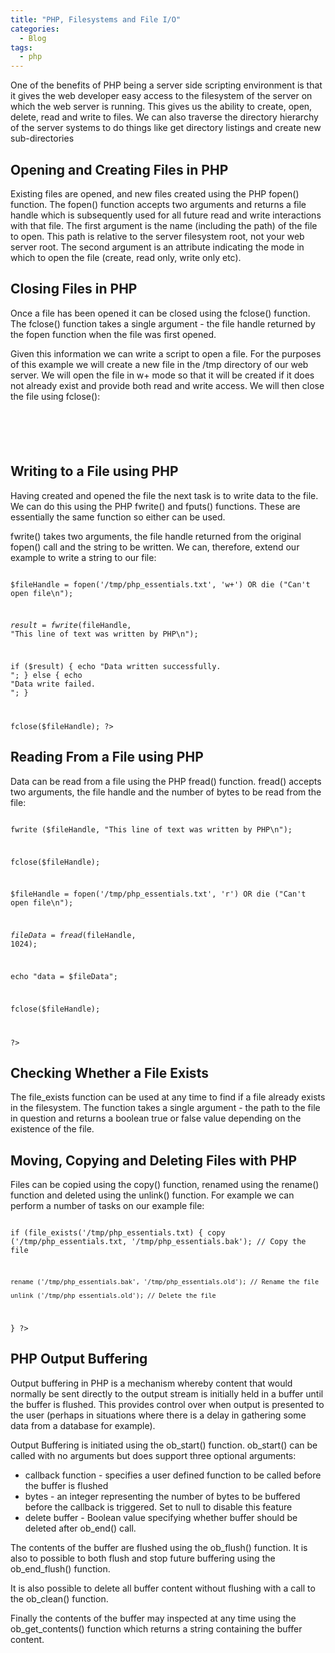 ```yaml
---
title: "PHP, Filesystems and File I/O"
categories:
  - Blog
tags:
  - php
---
```


One of the benefits of PHP being a server side scripting environment is that it gives the web developer easy access to the filesystem of the server on which the web server is running. This gives us the ability to create, open, delete, read and write to files. We can also traverse the directory hierarchy of the server systems to do things like get directory listings and create new sub-directories

<h2>Opening and Creating Files in PHP</h2>

Existing files are opened, and new files created using the PHP fopen() function. The fopen() function accepts two arguments and returns a file handle which is subsequently used for all future read and write interactions with that file. The first argument is the name (including the path) of the file to open. This path is relative to the server filesystem root, not your web server root. The second argument is an attribute indicating the mode in which to open the file (create, read only, write only etc).

<h2>Closing Files in PHP</h2>

Once a file has been opened it can be closed using the fclose() function. The fclose() function takes a single argument - the file handle returned by the fopen function when the file was first opened.

Given this information we can write a script to open a file. For the purposes of this example we will create a new file in the /tmp directory of our web server. We will open the file in w+ mode so that it will be created if it does not already exist and provide both read and write access. We will then close the file using fclose():

<code>

<?php
$fileHandle = fopen('/tmp/php_essentials.txt', 'w+')
 OR die ("Can't open file\n");

fclose ($fileHandle);
?>
</code>

<h2>Writing to a File using PHP</h2>

Having created and opened the file the next task is to write data to the file. We can do this using the PHP fwrite() and fputs() functions. These are essentially the same function so either can be used.

fwrite() takes two arguments, the file handle returned from the original fopen() call and the string to be written. We can, therefore, extend our example to write a string to our file:

<code>
<?php

$fileHandle = fopen('/tmp/php_essentials.txt', 'w+')
 OR die ("Can't open file\n");

$result = fwrite ($fileHandle, "This line of text was written by PHP\n");

if ($result)
{
     echo "Data written successfully.<br>";
} else {
     echo "Data write failed.<br>";
}

fclose($fileHandle);
?>
</code>

<h2>Reading From a File using PHP</h2>

Data can be read from a file using the PHP fread() function. fread() accepts two arguments, the file handle and the number of bytes to be read from the file:

<code>
<?php
$fileHandle = fopen('/tmp/php_essentials.txt', 'w+')
 OR die ("Can't open file\n");

fwrite ($fileHandle, "This line of text was written by PHP\n");


fclose($fileHandle);

$fileHandle = fopen('/tmp/php_essentials.txt', 'r')
 OR die ("Can't open file\n");

$fileData = fread ($fileHandle, 1024);

echo "data = $fileData";

fclose($fileHandle);

?>
</code>

<h2>Checking Whether a File Exists</h2>

The file_exists function can be used at any time to find if a file already exists in the filesystem. The function takes a single argument - the path to the file in question and returns a boolean true or false value depending on the existence of the file.

<h2>Moving, Copying and Deleting Files with PHP</h2>

Files can be copied using the copy() function, renamed using the rename() function and deleted using the unlink() function. For example we can perform a number of tasks on our example file:

<code>
<?php

if (file_exists('/tmp/php_essentials.txt)
{
	copy ('/tmp/php_essentials.txt, '/tmp/php_essentials.bak'); // Copy the file

	rename ('/tmp/php_essentials.bak', '/tmp/php_essentials.old'); // Rename the file

	unlink ('/tmp/php_essentials.old'); // Delete the file
}
?>
</code>

<h2>PHP Output Buffering</h2>

Output buffering in PHP is a mechanism whereby content that would normally be sent directly to the output stream is initially held in a buffer until the buffer is flushed. This provides control over when output is presented to the user (perhaps in situations where there is a delay in gathering some data from a database for example).

Output Buffering is initiated using the ob_start() function. ob_start() can be called with no arguments but does support three optional arguments:
<ul>
<li>callback function - specifies a user defined function to be called before the buffer is flushed</li>

<li>bytes - an integer representing the number of bytes to be buffered before the callback is triggered. Set to null to disable this feature</li>

<li>delete buffer - Boolean value specifying whether buffer should be deleted after ob_end() call.</li>
</ul>

The contents of the buffer are flushed using the ob_flush() function. It is also to possible to both flush and stop future buffering using the ob_end_flush() function.

It is also possible to delete all buffer content without flushing with a call to the ob_clean() function.

Finally the contents of the buffer may inspected at any time using the ob_get_contents() function which returns a string containing the buffer content. 